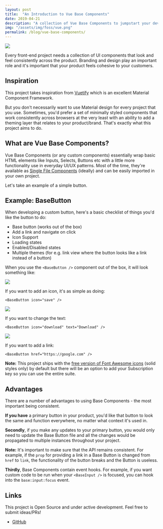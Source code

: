 ```yaml
---
layout: post
title:  "An Introduction to Vue Base Components"
date: 2019-04-21
description: "A collection of Vue Base Components to jumpstart your development"
img: "/assets/img/foss/vue.png"
permalink: /blog/vue-base-components/
---
```


![](https://i.imgur.com/wB8Tk90.png)

Every front-end project needs a collection of UI components that look and feel consistently across the product. Branding and design play an important role and it's important that your product feels cohesive to your customers.

## Inspiration

This project takes inspiration from [Vuetify](https://vuetifyjs.com/en/) which is an excellent Material Component Framework.

But you don't necessarily want to use Material design for every project that you use. Sometimes, you'd prefer a set of minimally styled components that work consistently across browsers at the very least with an ability to add a theming layer that relates to your product/brand. That's exactly what this project aims to do.

## What are Vue Base Components?

Vue Base Components (or any custom components) essentially wrap basic HTML elements like Inputs, Selects, Buttons etc with a little more functionality use in everyday UI/UX patterns. Most of the time, they're available as [Single File Components](https://vuejs.org/v2/guide/single-file-components.html) (ideally) and can be easily imported in your own project.

Let's take an example of a simple button.

## Example: BaseButton

When developing a custom button, here's a basic checklist of things you'd like the button to do:

* Base button (works out of the box)
* Add a link and navigate on click
* Icon Support
* Loading states
* Enabled/Disabled states
* Multiple themes (for e.g. link view where the button looks like a link instead of a button)

When you use the ```<BaseButton />``` component out of the box, it will look something like:

![](https://i.imgur.com/F2p7Kl9.png)

If you want to add an icon, it's as simple as doing:

```
<BaseButton icon="save" />
```

![](https://i.imgur.com/qqyZQFz.png)

If you want to change the text:

```
<BaseButton icon="download" text="Download" />
```

![](https://i.imgur.com/DnQZHND.png)

If you want to add a link:

```
<BaseButton href="https://google.com" />
```

**Note:** This project ships with the [free version of Font Awesome icons](https://fontawesome.com/icons?d=gallery&s=solid&m=free) (solid styles only) by default but there will be an option to add your Subscription key so you can use the entire suite.

## Advantages

There are a number of advantages to using Base Components - the most important being consistent.

**If you have** a primary button in your product, you'd like that button to look the same and function everywhere, no matter what context it's used in.

**Secondly**, if you make any updates to your primary button, you would only need to update the Base Button file and all the changes would be propagated to multiple instances throughout your project.

**Note:** It's important to make sure that the API remains consistent. For example, if the ```prop``` for providing a link in a Base Button is changed from ```href``` to ```link```, the functionality of the button breaks and the Button is useless.

**Thirdly**, Base Components contain event hooks. For example, if you want custom code to be run when your ```<BaseInput />``` is focused, you can hook into the ```base:input:focus``` event.

## Links

This project is Open Source and under active development. Feel free to submit ideas/PRs!

* [GitHub](https://github.com/kunalnagar/vue-base-components)
